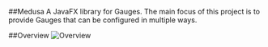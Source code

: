 ##Medusa
A JavaFX library for Gauges. The main focus of this project is to provide Gauges that can be configured in multiple ways.

##Overview
![Overview](https://dl.dropboxusercontent.com/u/84552/medusa/Overview.png)
